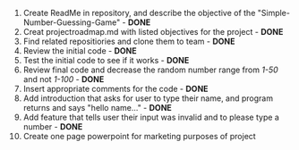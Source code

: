 1. Create ReadMe in repository, and describe the objective of the "Simple-Number-Guessing-Game" - **DONE**
2. Creat projectroadmap.md with listed objectives for the project - **DONE**
3. Find related repositiories and clone them to team - **DONE**
4. Review the initial code - **DONE**
5. Test the initial code to see if it works - **DONE**
4. Review final code and decrease the random number range from *1-50* and not *1-100* - **DONE**
5. Insert appropriate comments for the code - **DONE**
6. Add introduction that asks for user to type their name, and program returns and says "hello name..." - **DONE**
7. Add feature that tells user their input was invalid and to please type a number - **DONE**
8. Create one page powerpoint for marketing purposes of project

